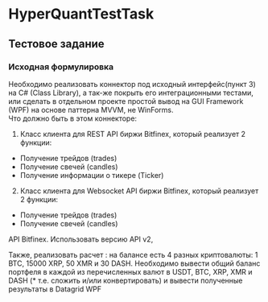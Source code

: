 # HyperQuantTestTask

## Тестовое задание

### Исходная формулировка
Необходимо реализовать коннектор под исходный интерфейс(пункт 3) на C# (Class 
Library), а так-же покрыть его интеграционными тестами,  или сделать в отдельном 
проекте простой вывод на GUI Framework (WPF) на основе паттерна MVVM, не 
WinForms.  
Что должно быть в этом коннекторе: 
 
1.  Класс клиента для REST API  биржи Bitfinex, который реализует 2 функции: 
-  Получение трейдов (trades)  
-  Получение свечей (candles)  
-  Получение информации о тикере (Ticker) 
2.  Класс клиента для Websocket API  биржи Bitfinex, который реализует 2 функции: 
-  Получение трейдов (trades) 
-  Получение свечей (candles) 
 
API Bitfinex. Использовать версию API v2, 
 
Также, реализовать расчет : на балансе есть 4 разных криптовалюты: 1 BTC, 15000 
XRP, 50 XMR и 30 DASH. Необходимо вывести общий баланс портфеля в каждой из 
перечисленных валют в USDT, BTC, XRP, XMR и DASH (* т.е. сложить и/или 
конвертировать) и  вывести полученные результаты в Datagrid WPF 